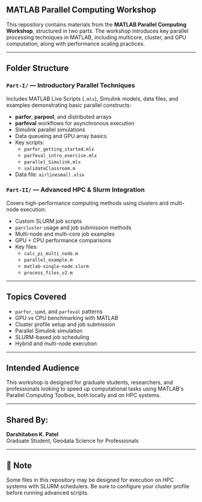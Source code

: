 ## MATLAB Parallel Computing Workshop

This repository contains materials from the **MATLAB Parallel Computing Workshop**, structured in two parts. The workshop introduces key parallel processing techniques in MATLAB, including multicore, cluster, and GPU computation, along with performance scaling practices.

---

## Folder Structure

### `Part-I/` — Introductory Parallel Techniques
Includes MATLAB Live Scripts (`.mlx`), Simulink models, data files, and examples demonstrating basic parallel constructs:

- **parfor**, **parpool**, and distributed arrays
- **parfeval** workflows for asynchronous execution
- Simulink parallel simulations
- Data queueing and GPU array basics
- Key scripts:
  - `parfor_getting_started.mlx`
  - `parfeval_intro_exercise.mlx`
  - `parallel_Simulink.mlx`
  - `validateClassroom.m`
- Data file: `airlinesmall.xlsx`

### `Part-II/` — Advanced HPC & Slurm Integration
Covers high-performance computing methods using clusters and multi-node execution:

- Custom SLURM job scripts
- `parcluster` usage and job submission methods
- Multi-node and multi-core job examples
- GPU + CPU performance comparisons
- Key files:
  - `calc_pi_multi_node.m`
  - `parallel_example.m`
  - `matlab-single-node.slurm`
  - `process_files_v2.m`

---

## Topics Covered

- `parfor`, `spmd`, and `parfeval` patterns
- GPU vs CPU benchmarking with MATLAB
- Cluster profile setup and job submission
- Parallel Simulink simulation
- SLURM-based job scheduling
- Hybrid and multi-node execution

---

## Intended Audience

This workshop is designed for graduate students, researchers, and professionals looking to speed up computational tasks using MATLAB's Parallel Computing Toolbox, both locally and on HPC systems.

---

## Shared By:

**Darshitaben K. Patel**  
Graduate Student, Geodata Science for Professionals  


---

## 📌 Note

Some files in this repository may be designed for execution on HPC systems with SLURM schedulers. Be sure to configure your cluster profile before running advanced scripts.

